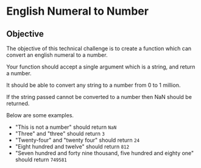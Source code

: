 # English Numeral to Number

## Objective

The objective of this technical challenge is to create a function which can convert an english numeral to a number.

Your function should accept a single argument which is a string, and return a number.

It should be able to convert any string to a number from 0 to 1 million.

If the string passed cannot be converted to a number then NaN should be returned.

Below are some examples.

- "This is not a number" should return `NaN`
- "Three" and "three" should return `3`
- "Twenty-four" and "twenty four" should return `24`
- "Eight hundred and twelve" should return `812`
- "Seven hundred and forty nine thousand, five hundred and eighty one" should return `749581`

